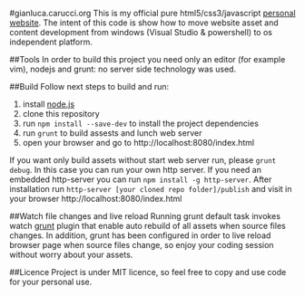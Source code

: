#gianluca.carucci.org
This is my official pure html5/css3/javascript [personal website](http://gianluca.carucci.org).
The intent of this code is show how to move website asset and content development from windows (Visual Studio & powershell) to os independent platform.

##Tools
In order to build this project you need only an editor (for example vim), nodejs and grunt: no server side technology was used.

##Build
Follow next steps to build and run:

1. install [node.js](http://nodejs.org/)
2. clone this repository
3. run `npm install --save-dev` to install the project dependencies
4. run `grunt` to build assests and lunch web server
5. open your browser and go to http://localhost:8080/index.html 

If you want only build assets without start web server run, please `grunt debug`. In this case you can run your own http server. If you need an embedded http-server you can run `npm install -g http-server`. After installation run `http-server [your cloned repo folder]/publish` and visit in your browser http://localhost:8080/index.html

##Watch file changes and live reload
Running grunt default task invokes watch [grunt](https://github.com/gruntjs/grunt-contrib-watch) plugin that enable auto rebuild of all assets when source files changes. 
In addition, grunt has been configured in order to live reload browser page when source files change, so enjoy your coding session without worry about your assets.

##Licence
Project is under MIT licence, so feel free to copy and use code for your personal use.
